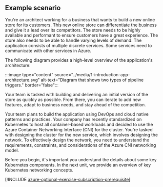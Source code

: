 ## Example scenario

You're an architect working for a business that wants to build a new online store for its customers. This new online store can differentiate the business and give it a lead over its competitors. The store needs to be highly available and performant to ensure customers have a great experience. The store also needs to be able to handle varying levels of demand. The application consists of multiple discrete services. Some services need to communicate with other services in Azure. 

The following diagram provides a high-level overview of the application's architecture:

:::image type="content" source="../media/1-introduction-app-architecture.svg" alt-text="Diagram that shows two types of pipeline triggers." border="false":::

Your team is tasked with building and delivering an initial version of the store as quickly as possible. From there, you can iterate to add new features, adapt to business needs, and stay ahead of the competition.

Your team plans to build the application using DevOps and cloud native patterns and practices. Your company has recently standardized on Kubernetes to host all container-based workloads and decided to use the Azure Container Networking Interface (CNI) for the cluster. You're tasked with designing the cluster for the new service, which involves designing the network. To effectively design the network, you need to understand the requirements, constraints, and considerations of the Azure CNI networking model.

Before you begin, it's important you understand the details about some key Kubernetes components. In the next unit, we provide an overview of key Kubernetes networking concepts.

[!INCLUDE [azure-optional-exercise-subscription-prerequisite](../../../includes/azure-optional-exercise-subscription-prerequisite.md)]
